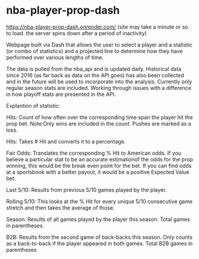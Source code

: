 # nba-player-prop-dash

https://nba-player-prop-dash.onrender.com/
(site may take a minute or so to load. the server spins down after a period of inactivity)

Webpage built via Dash that allows the user to select a player and a statistic (or combo of statistics) and a projected line to determine how they have performed over various lengths of time.

The data is pulled from the nba_api and is updated daily. Historical data since 2016 (as far back as data on the API goes) has also been collected and in the future will be used to incorporate into the analysis. Currently only regular season stats are included. Working through issues with a difference in how playoff stats are presented in the API.

Explantion of statistic:

Hits: Count of how often over the corresponding time span the player hit the prop bet.
Note:Only wins are included in the count. Pushes are marked as a loss.

Hits: Takes # Hit and converts it to a percentage.

Fair Odds: Translates the corresponding % Hit to American odds. If you believe a particular stat to be an accurate estimationof the odds for the prop winning, this would be the break even point for the bet. If you can find odds at a sportsbook with a better payout, it would be a positive Expected Value bet.

Last 5/10: Results from previous 5/10 games played by the player.

Rolling 5/10: This looks at the % Hit for every unique 5/10 consecutive game stretch and then takes the average of those.

Season: Results of all games played by the player this season. Total games in parentheses.

B2B: Results from the second game of back-backs this season. Only counts as a back-to-back if the player appeared in both games. Total B2B games in parentheses
